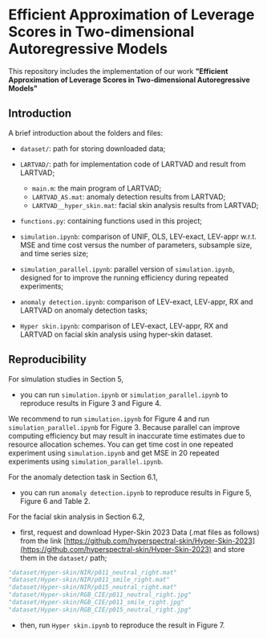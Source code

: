 # Efficient Approximation of Leverage Scores in Two-dimensional Autoregressive Models

This repository includes the implementation of our work **"Efficient Approximation of Leverage Scores in Two-dimensional Autoregressive Models"**

## Introduction

A brief introduction about the folders and files:

* `dataset/`: path for storing downloaded data;
* `LARTVAD/`: path for implementation code of LARTVAD and result from LARTVAD;
  * `main.m`: the main program of LARTVAD;
  * `LARTVAD_AS.mat`: anomaly detection results from LARTVAD;
  * `LARTVAD__hyper_skin.mat`: facial skin analysis results from LARTVAD;

* `functions.py`: containing functions used in this project;

* `simulation.ipynb`: comparison of UNIF, OLS, LEV-exact, LEV-appr w.r.t. MSE and time cost versus the number of parameters, subsample size, and time series size;
* `simulation_parallel.ipynb`: parallel version of `simulation.ipynb`, designed for to improve the running efficiency during repeated experiments;
* `anomaly detection.ipynb`: comparison of LEV-exact, LEV-appr, RX and LARTVAD on anomaly detection tasks;
* `Hyper skin.ipynb`: comparison of LEV-exact, LEV-appr, RX and LARTVAD on facial skin analysis using hyper-skin dataset.

## Reproducibility

For simulation studies in Section 5,

* you can run `simulation.ipynb` or `simulation_parallel.ipynb` to reproduce results in Figure 3 and Figure 4.

We recommend to run `simulation.ipynb` for Figure 4 and run `simulation_parallel.ipynb` for Figure 3. Because parallel can improve computing efficiency but may result in inaccurate time estimates due to resource allocation schemes. You can get time cost in one repeated experiment using `simulation.ipynb` and get MSE in 20 repeated experiments using `simulation_parallel.ipynb`.

For the anomaly detection task in Section 6.1,

* you can run `anomaly detection.ipynb` to reproduce results in Figure 5, Figure 6 and Table 2.

For the facial skin analysis in Section 6.2,

* first, request and download Hyper-Skin 2023 Data (.mat files as follows) from the link [https://github.com/hyperspectral-skin/Hyper-Skin-2023](https://github.com/hyperspectral-skin/Hyper-Skin-2023) and store them in the `dataset/` path;

```python
"dataset/Hyper-skin/NIR/p011_neutral_right.mat"
"dataset/Hyper-skin/NIR/p011_smile_right.mat"
"dataset/Hyper-skin/NIR/p015_neutral_right.mat"
"dataset/Hyper-skin/RGB_CIE/p011_neutral_right.jpg"
"dataset/Hyper-skin/RGB_CIE/p011_smile_right.jpg"
"dataset/Hyper-skin/RGB_CIE/p015_neutral_right.jpg"
```

* then, run `Hyper skin.ipynb` to reproduce the result in Figure 7.



